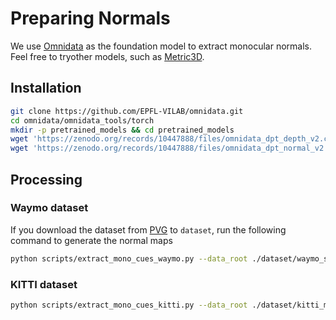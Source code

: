 # Preparing Normals

We use [Omnidata](https://github.com/EPFL-VILAB/omnidata) as the foundation model to extract monocular normals. Feel free to tryother models, such as [Metric3D](https://github.com/YvanYin/Metric3D).

## Installation


```sh
git clone https://github.com/EPFL-VILAB/omnidata.git
cd omnidata/omnidata_tools/torch
mkdir -p pretrained_models && cd pretrained_models
wget 'https://zenodo.org/records/10447888/files/omnidata_dpt_depth_v2.ckpt'
wget 'https://zenodo.org/records/10447888/files/omnidata_dpt_normal_v2.ckpt'
```

## Processing

### Waymo dataset

If you download the dataset from [PVG](https://drive.google.com/file/d/1eTNJz7WeYrB3IctVlUmJIY0z8qhjR_qF/view?usp=sharing) to `dataset`, run the following command to generate the normal maps

```sh
python scripts/extract_mono_cues_waymo.py --data_root ./dataset/waymo_scenes --task normal
```

### KITTI dataset

```sh
python scripts/extract_mono_cues_kitti.py --data_root ./dataset/kitti_mot/training --task normal
```

